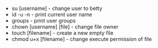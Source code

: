 - su [username] - change user to betty
- id -u -n - print current user name
- groups - print user groups
- chown [username] [file] - change file owner
- touch [filename] - create a new empty file
- chmod u+x [filename] - change execute permission of file
